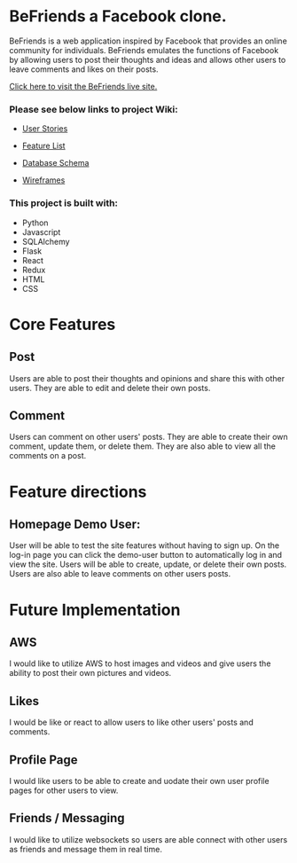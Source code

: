 # BeFriends a Facebook clone.

BeFriends is a web application inspired by Facebook that provides an online community for individuals. BeFriends emulates the functions of Facebook by allowing users to post their thoughts and ideas and allows other users to leave comments and likes on their posts.

[Click here to visit the BeFriends live site.](https://befriends-skgx.onrender.com)

### Please see below links to project Wiki:

* [User Stories](https://github.com/mikaelkuniko/BeFriends_facebook_fullstack_clone/wiki/User-Stories)

* [Feature List](https://github.com/mikaelkuniko/BeFriends_facebook_fullstack_clone/wiki/Features-List)

* [Database Schema](https://github.com/mikaelkuniko/BeFriends_facebook_fullstack_clone/wiki/Database-schema)

* [Wireframes](https://github.com/mikaelkuniko/BeFriends_facebook_fullstack_clone/wiki/Wireframe)

### This project is built with:
- Python
- Javascript
- SQLAlchemy
- Flask
- React
- Redux
- HTML
- CSS

# Core Features

## Post

Users are able to post their thoughts and opinions and share this with other users. They are able to edit and delete their own posts.

## Comment

Users can comment on other users' posts. They are able to create their own comment, update them, or delete them. They are also able to view all the comments on a post.

# Feature directions

## Homepage Demo User:

User will be able to test the site features without having to sign up. On the log-in page you can click the demo-user button to automatically log in and view the site. Users will be able to create, update, or delete their own posts. Users are also able to leave comments on other users posts.

# Future Implementation

## AWS

I would like to utilize AWS to host images and videos and give users the ability to post their own pictures and videos.

## Likes

I would be like or react to allow users to like other users' posts and comments.

## Profile Page

I would like users to be able to create and uodate their own user profile pages for other users to view.

## Friends / Messaging

I would like to utilize websockets so users are able connect with other users as friends and message them in real time.
